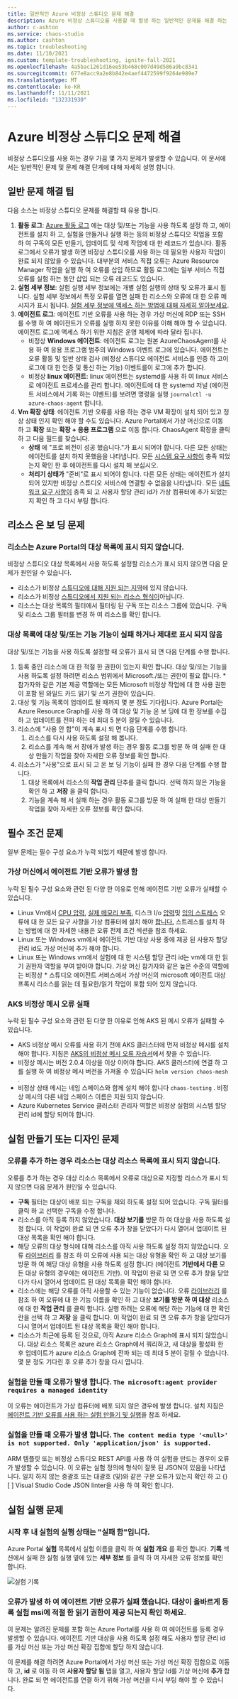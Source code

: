 ```yaml
---
title: 일반적인 Azure 비정상 스튜디오 문제 해결
description: Azure 비정상 스튜디오를 사용할 때 발생 하는 일반적인 문제를 해결 하는 방법 알아보기
author: c-ashton
ms.service: chaos-studio
ms.author: cashton
ms.topic: troubleshooting
ms.date: 11/10/2021
ms.custom: template-troubleshooting, ignite-fall-2021
ms.openlocfilehash: 4a5bac1261d16ee53b468c007d49d586a9bc8341
ms.sourcegitcommit: 677e8acc9a2e8b842e4aef4472599f9264e989e7
ms.translationtype: MT
ms.contentlocale: ko-KR
ms.lasthandoff: 11/11/2021
ms.locfileid: "132331930"
---
```

# <a name="troubleshoot-issues-with-azure-chaos-studio"></a>Azure 비정상 스튜디오 문제 해결

비정상 스튜디오를 사용 하는 경우 가끔 몇 가지 문제가 발생할 수 있습니다. 이 문서에서는 일반적인 문제 및 문제 해결 단계에 대해 자세히 설명 합니다.

## <a name="general-troubleshooting-tips"></a>일반 문제 해결 팁

다음 소스는 비정상 스튜디오 문제를 해결할 때 유용 합니다.
1. **활동 로그**: [Azure 활동 로그](../azure-monitor/essentials/activity-log.md) 에는 대상 및/또는 기능을 사용 하도록 설정 하 고, 에이전트를 설치 하 고, 실험을 만들거나 실행 하는 등의 비정상 스튜디오 작업을 포함 하 여 구독의 모든 만들기, 업데이트 및 삭제 작업에 대 한 레코드가 있습니다. 활동 로그에서 오류가 발생 하면 비정상 스튜디오를 사용 하는 데 필요한 사용자 작업이 완료 되지 않았을 수 있습니다. 대부분의 서비스 직접 오류는 Azure Resource Manager 작업을 실행 하 여 오류를 삽입 하므로 활동 로그에는 일부 서비스 직접 오류를 실험 하는 동안 삽입 되는 오류 레코드도 있습니다.
2. **실험 세부 정보**: 실험 실행 세부 정보에는 개별 실험 실행의 상태 및 오류가 표시 됩니다. 실험 세부 정보에서 특정 오류를 열면 실패 한 리소스와 오류에 대 한 오류 메시지가 표시 됩니다. [실험 세부 정보에 액세스 하는 방법에 대해 자세히 알아보세요](chaos-studio-run-experiment.md#view-experiment-history-and-details).
3. **에이전트 로그**: 에이전트 기반 오류를 사용 하는 경우 가상 머신에 RDP 또는 SSH를 수행 하 여 에이전트가 오류를 실행 하지 못한 이유를 이해 해야 할 수 있습니다. 에이전트 로그에 액세스 하기 위한 지침은 운영 체제에 따라 달라 집니다.
    * 비정상 **Windows 에이전트**: 에이전트 로그는 원본 AzureChaosAgent를 사용 하 여 응용 프로그램 범주의 Windows 이벤트 로그에 있습니다. 에이전트는 오류 활동 및 일반 상태 검사 (비정상 스튜디오 에이전트 서비스를 인증 하 고이 로그에 대 한 인증 및 통신 하는 기능) 이벤트를이 로그에 추가 합니다.
    * 비정상 **linux 에이전트**: linux 에이전트는 systemd를 사용 하 여 linux 서비스로 에이전트 프로세스를 관리 합니다. 에이전트에 대 한 systemd 저널 (에이전트 서비스에서 기록 하는 이벤트)를 보려면 명령을 실행 `journalctl -u azure-chaos-agent` 합니다.
4. **Vm 확장 상태**: 에이전트 기반 오류를 사용 하는 경우 VM 확장이 설치 되어 있고 정상 상태 인지 확인 해야 할 수도 있습니다. Azure Portal에서 가상 머신으로 이동 하 고 **확장** 또는 **확장 + 응용 프로그램** 으로 이동 합니다. ChaosAgent 확장을 클릭 하 고 다음 필드를 찾습니다.
    * **상태** 에 "프로 비전이 성공 했습니다."가 표시 되어야 합니다. 다른 모든 상태는 에이전트를 설치 하지 못했음을 나타냅니다. 모든 [시스템 요구 사항이](chaos-studio-limitations.md#limitations) 충족 되었는지 확인 한 후 에이전트를 다시 설치 해 보십시오.
    * **처리기 상태가** "준비"로 표시 되어야 합니다. 다른 모든 상태는 에이전트가 설치 되어 있지만 비정상 스튜디오 서비스에 연결할 수 없음을 나타냅니다. 모든 [네트워크 요구 사항이](chaos-studio-limitations.md#limitations) 충족 되 고 사용자 할당 관리 id가 가상 컴퓨터에 추가 되었는지 확인 하 고 다시 부팅 합니다.

## <a name="issues-onboarding-a-resource"></a>리소스 온 보 딩 문제

### <a name="resources-do-not-show-up-in-the-targets-list-in-the-azure-portal"></a>리소스는 Azure Portal의 대상 목록에 표시 되지 않습니다.
비정상 스튜디오 대상 목록에서 사용 하도록 설정할 리소스가 표시 되지 않으면 다음 문제가 원인일 수 있습니다.
* 리소스가 비정상 [스튜디오에 대해 지원 되는 지역](https://azure.microsoft.com/global-infrastructure/services/?products=chaos-studio)에 있지 않습니다.
* 리소스가 비정상 [스튜디오에서 지원 되는 리소스 형식이](chaos-studio-fault-providers.md)아닙니다.
* 리소스는 대상 목록의 필터에서 필터링 된 구독 또는 리소스 그룹에 있습니다. 구독 및 리소스 그룹 필터를 변경 하 여 리소스를 확인 합니다.

### <a name="target-andor-capability-enablement-fails-or-doesnt-show-correctly-in-the-target-list"></a>대상 목록에 대상 및/또는 기능 기능이 실패 하거나 제대로 표시 되지 않음
대상 및/또는 기능을 사용 하도록 설정할 때 오류가 표시 되 면 다음 단계를 수행 합니다.
1. 등록 중인 리소스에 대 한 적절 한 권한이 있는지 확인 합니다. 대상 및/또는 기능을 사용 하도록 설정 하려면 리소스 범위에서 Microsoft./또는 권한이 필요 합니다. \* 참가자와 같은 기본 제공 역할에는 모든 Microsoft 비정상 작업에 대 한 사용 권한이 포함 된 와일드 카드 읽기 및 쓰기 권한이 있습니다.
2. 대상 및 기능 목록이 업데이트 될 때까지 몇 분 정도 기다립니다. Azure Portal는 Azure Resource Graph를 사용 하 여 대상 및 기능 온 보 딩에 대 한 정보를 수집 하 고 업데이트를 전파 하는 데 최대 5 분이 걸릴 수 있습니다.
3. 리소스에 "사용 안 함"이 계속 표시 되 면 다음 단계를 수행 합니다.
    1. 리소스를 다시 사용 하도록 설정 해 봅니다.
    2. 리소스를 계속 해 서 장애가 발생 하는 경우 활동 로그를 방문 하 여 실패 한 대상 만들기 작업을 찾아 자세한 오류 정보를 확인 합니다.
4. 리소스가 "사용"으로 표시 되 고 온 보 딩 기능이 실패 한 경우 다음 단계를 수행 합니다.
    1. 대상 목록에서 리소스의 **작업 관리** 단추를 클릭 합니다. 선택 하지 않은 기능을 확인 하 고 **저장** 을 클릭 합니다.
    2. 기능을 계속 해 서 실패 하는 경우 활동 로그를 방문 하 여 실패 한 대상 만들기 작업을 찾아 자세한 오류 정보를 확인 합니다.

## <a name="prerequisite-issues"></a>필수 조건 문제

일부 문제는 필수 구성 요소가 누락 되었기 때문에 발생 합니다. 

### <a name="agent-based-faults-fail-on-a-virtual-machine"></a>가상 머신에서 에이전트 기반 오류가 발생 함
누락 된 필수 구성 요소와 관련 된 다양 한 이유로 인해 에이전트 기반 오류가 실패할 수 있습니다.
* Linux Vm에서 [CPU 압력](chaos-studio-fault-library.md#cpu-pressure), [실제 메모리 부족](chaos-studio-fault-library.md#physical-memory-pressure), 디스크 I/o [압력](chaos-studio-fault-library.md#disk-io-pressure-linux)및 [임의 스트레스](chaos-studio-fault-library.md#arbitrary-stress-ng-stress) 오류에 대 한 모든 요구 사항을 가상 컴퓨터에 설치 해야 [합니다.](https://wiki.ubuntu.com/Kernel/Reference/stress-ng) 스트레스를 설치 하는 방법에 대 한 자세한 내용은 오류 전제 조건 섹션을 참조 하세요.
* Linux 또는 Windows vm에서 에이전트 기반 대상 사용 중에 제공 된 사용자 할당 관리 id도 가상 머신에 추가 해야 합니다.
* Linux 또는 Windows vm에서 실험에 대 한 시스템 할당 관리 id는 vm에 대 한 읽기 권한자 역할을 부여 받아야 합니다. 가상 머신 참가자와 같은 높은 수준의 역할에는 비정상 \* 스튜디오 에이전트 서비스에서 가상 머신의 microsoft 에이전트 대상 프록시 리소스를 읽는 데 필요한/읽기 작업이 포함 되어 있지 않습니다.

### <a name="aks-chaos-mesh-faults-fail"></a>AKS 비정상 메시 오류 실패
누락 된 필수 구성 요소와 관련 된 다양 한 이유로 인해 AKS 된 메시 오류가 실패할 수 있습니다.
* AKS 비정상 메시 오류를 사용 하기 전에 AKS 클러스터에 먼저 비정상 메시를 설치 해야 합니다. 지침은 [AKS의 비정상 메시 오류 자습서](chaos-studio-tutorial-aks.md#set-up-chaos-mesh-on-your-aks-cluster)에서 찾을 수 있습니다.
* 비정상 메시는 버전 2.0.4 이상을 이상 이어야 합니다. AKS 클러스터에 연결 하 고를 실행 하 여 비정상 메시 버전을 가져올 수 있습니다 `helm version chaos-mesh` .
* 비정상 상태 메시는 네임 스페이스와 함께 설치 해야 합니다 `chaos-testing` . 비정상 메시의 다른 네임 스페이스 이름은 지원 되지 않습니다.
* Azure Kubernetes Service 클러스터 관리자 역할은 비정상 실험의 시스템 할당 관리 id에 할당 되어야 합니다.

## <a name="issues-creating-or-designing-an-experiment"></a>실험 만들기 또는 디자인 문제

### <a name="when-adding-a-fault-my-resource-does-not-show-in-the-target-resources-list"></a>오류를 추가 하는 경우 리소스는 대상 리소스 목록에 표시 되지 않습니다.
오류를 추가 하는 경우 대상 리소스 목록에서 오류로 대상으로 지정할 리소스가 표시 되지 않으면 다음 문제가 원인일 수 있습니다.
* **구독** 필터는 대상이 배포 되는 구독을 제외 하도록 설정 되어 있습니다. 구독 필터를 클릭 하 고 선택한 구독을 수정 합니다.
* 리소스를 아직 등록 하지 않았습니다. **대상 보기를** 방문 하 여 대상을 사용 하도록 설정 합니다. 이 작업이 완료 되 면 오류 추가 창을 닫았다가 다시 열어서 업데이트 된 대상 목록을 확인 해야 합니다.
* 해당 오류의 대상 형식에 대해 리소스를 아직 사용 하도록 설정 하지 않았습니다. 오류 [라이브러리](chaos-studio-fault-library.md) 를 참조 하 여 오류에 사용 되는 대상 유형을 확인 하 고 대상 보기를 방문 하 여 해당 대상 유형을 사용 하도록 설정 합니다 (에이전트 **기반에서 다른** 모든 대상 유형의 경우에는 에이전트 기반). 이 작업이 완료 되 면 오류 추가 창을 닫았다가 다시 열어서 업데이트 된 대상 목록을 확인 해야 합니다.
* 리소스에는 해당 오류를 아직 사용할 수 있는 기능이 없습니다. 오류 [라이브러리](chaos-studio-fault-library.md) 를 참조 하 여 오류에 대 한 기능 이름을 확인 하 고 대상 **보기를 방문 하 여 대상** 리소스에 대 한 **작업 관리** 를 클릭 합니다. 실행 하려는 오류에 해당 하는 기능에 대 한 확인란을 선택 하 고 **저장** 을 클릭 합니다. 이 작업이 완료 되 면 오류 추가 창을 닫았다가 다시 열어서 업데이트 된 대상 목록을 확인 해야 합니다.
* 리소스가 최근에 등록 된 것으로, 아직 Azure 리소스 Graph에 표시 되지 않았습니다. 대상 리소스 목록은 azure 리소스 Graph에서 쿼리하고, 새 대상을 활성화 한 후 업데이트가 azure 리소스 Graph에 전파 되는 데 최대 5 분이 걸릴 수 있습니다. 몇 분 정도 기다린 후 오류 추가 창을 다시 엽니다.

### <a name="when-creating-an-experiment-i-get-the-error-the-microsoftagent-provider-requires-a-managed-identity"></a>실험을 만들 때 오류가 발생 합니다. `The microsoft:agent provider requires a managed identity`

이 오류는 에이전트가 가상 컴퓨터에 배포 되지 않은 경우에 발생 합니다. 설치 지침은 [에이전트 기반 오류를 사용 하는 실험 만들기 및 실행](chaos-studio-tutorial-agent-based-portal.md)을 참조 하세요.

### <a name="when-creating-an-experiment-i-get-the-error-the-content-media-type-null-is-not-supported-only-applicationjson-is-supported"></a>실험을 만들 때 오류가 발생 합니다. `The content media type '<null>' is not supported. Only 'application/json' is supported.`

ARM 템플릿 또는 비정상 스튜디오 REST API를 사용 하 여 실험을 만드는 경우이 오류가 발생할 수 있습니다. 이 오류는 실험 정의에 형식이 잘못 된 JSON이 있음을 나타냅니다. 일치 하지 않는 중괄호 또는 대괄호 (및)와 같은 구문 오류가 있는지 확인 하 고 {} \[ \] Visual Studio Code JSON linter을 사용 하 여 확인 합니다.

## <a name="issues-running-an-experiment"></a>실험 실행 문제

### <a name="the-execution-status-of-my-experiment-after-starting-is-failed"></a>시작 후 내 실험의 실행 상태는 "실패 함"입니다.

Azure Portal **실험** 목록에서 실험 이름을 클릭 하 여 **실험 개요** 를 확인 합니다. **기록** 섹션에서 실패 한 실험 실행 옆에 있는 **세부 정보** 를 클릭 하 여 자세한 오류 정보를 확인 합니다.

![실험 기록](images/run-experiment-history.png)

### <a name="my-agent-based-fault-failed-with-error-verify-that-the-target-is-correctly-onboarded-and-proper-read-permissions-are-provided-to-the-experiment-msi"></a>오류가 발생 하 여 에이전트 기반 오류가 실패 했습니다. 대상이 올바르게 등록 실험 msi에 적절 한 읽기 권한이 제공 되는지 확인 하세요.

이 문제는 알려진 문제를 포함 하는 Azure Portal를 사용 하 여 에이전트를 등록 경우 발생할 수 있습니다. 에이전트 기반 대상을 사용 하도록 설정 해도 사용자 할당 관리 id를 가상 머신 또는 가상 머신 확장 집합에 할당 하지 않습니다.

이 문제를 해결 하려면 Azure Portal에서 가상 머신 또는 가상 머신 확장 집합으로 이동 하 고, **id** 로 이동 하 여 **사용자 할당 됨** 탭을 열고, 사용자 할당 Id를 가상 머신에 **추가** 합니다. 완료 되 면 에이전트를 연결 하기 위해 가상 머신을 다시 부팅 해야 할 수 있습니다.
